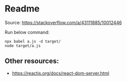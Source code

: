 # Readme

Source: https://stackoverflow.com/a/43111885/10012446

Run below command:

```
npx babel a.js -d target/
node target/a.js
```

## Other resources:

- https://reactjs.org/docs/react-dom-server.html
